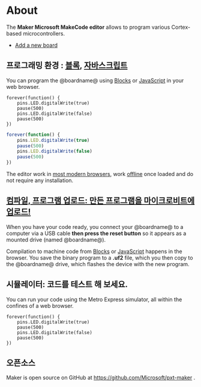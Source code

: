 # About

The **Maker Microsoft MakeCode editor** allows to program various Cortex-based microcontrollers.

* [Add a new board](/boards/add-a-new-board)

## 프로그래밍 환경 : [블록](/blocks), [자바스크립트](/javascript)

You can program the @boardname@ using [Blocks](/blocks) or [JavaScript](/javascript) in your web browser.

```blocks
forever(function() {
    pins.LED.digitalWrite(true)
    pause(500)
    pins.LED.digitalWrite(false)
    pause(500)    
})
```

```typescript
forever(function() {
    pins.LED.digitalWrite(true)
    pause(500)
    pins.LED.digitalWrite(false)
    pause(500)    
})
```

The editor work in [most modern browsers](/browsers), work [offline](/offline) once loaded and do not require any installation.

## [컴파일, 프로그램 업로드: 만든 프로그램을 마이크로비트에 업로드!](/device/usb)

When you have your code ready, you connect your @boardname@ to a computer via a USB cable **then press the reset button** so it appears as a mounted drive (named @boardname@).

Compilation to machine code from [Blocks](/blocks) or [JavaScript](/javascript) happens in the browser. You save the binary program to a **.uf2** file, which you then copy to the @boardname@ drive, which flashes the device with the new program.

## 시뮬레이터: 코드를 테스트 해 보세요.

You can run your code using the Metro Express simulator, all within the confines of a web browser.

```sim
forever(function() {
    pins.LED.digitalWrite(true)
    pause(500)
    pins.LED.digitalWrite(false)
    pause(500)    
})
```

## 오픈소스

Maker is open source on GitHub at https://github.com/Microsoft/pxt-maker .